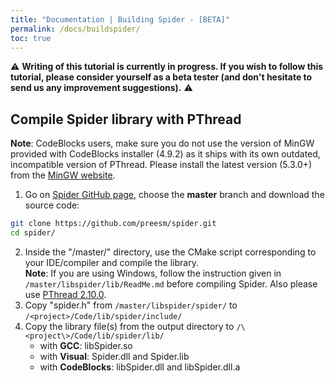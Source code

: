 ```yaml
---
title: "Documentation | Building Spider - [BETA]"
permalink: /docs/buildspider/
toc: true
---
```



⚠️ **Writing of this tutorial is currently in progress. If you wish to follow this tutorial, please consider yourself as a beta tester (and don't hesitate to send us any improvement suggestions).** ⚠️


## Compile Spider library with PThread

**Note**: CodeBlocks users, make sure you do not use the version of MinGW provided with CodeBlocks installer (4.9.2) as it ships with its own outdated, incompatible version of PThread. Please install the latest version (5.3.0+) from the [MinGW website](https://sourceforge.net/projects/mingw/files/).

1.  Go on [Spider GitHub page](https://github.com/preesm/spider.git), choose the **master** branch and download the source code: 
```bash
git clone https://github.com/preesm/spider.git
cd spider/
```
2.  Inside the "/master/" directory, use the CMake script corresponding to your IDE/compiler and compile the library.  
    **Note**: If you are using Windows, follow the instruction given in 
    ```/master/libspider/lib/ReadMe.md``` before compiling Spider. Also please use [PThread 2.10.0](/assets/downloads/pthread-2.10.0.zip).
3.  Copy "spider.h" from 
    ```/master/libspider/spider/``` to 
    ```/<project>/Code/lib/spider/include/```
4.  Copy the library file(s) from the output directory to 
    ```/\<project\>/Code/lib/spider/lib/```
    *   with **GCC**: libSpider.so
    *   with **Visual**: Spider.dll and Spider.lib
    *   with **CodeBlocks**: libSpider.dll and libSpider.dll.a
